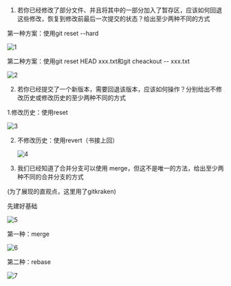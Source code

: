 1. 若你已经修改了部分文件、并且将其中的一部分加入了暂存区，应该如何回退这些修改，恢复到修改前最后一次提交的状态？给出至少两种不同的方式



第一种方案：使用git reset --hard

![1](/home/lovod/lovod-git/_2024-finalproject/lovodllt/lovodllt/1.jpg)

第二种方案：使用git reset HEAD xxx.txt和git cheackout -- xxx.txt

![2](/home/lovod/lovod-git/_2024-finalproject/lovodllt/lovodllt/2.jpg)



2. 若你已经提交了一个新版本，需要回退该版本，应该如何操作？分别给出不修改历史或修改历史的至少两种不同的方式

   

1.修改历史：使用reset

![3](/home/lovod/lovod-git/_2024-finalproject/lovodllt/lovodllt/3.jpg)

2. 不修改历史：使用revert（书接上回）

   ![4](/home/lovod/lovod-git/_2024-finalproject/lovodllt/lovodllt/4.jpg)



3. 我们已经知道了合并分支可以使用 merge，但这不是唯一的方法，给出至少两种不同的合并分支的方式

(为了展现的直观点，这里用了gitkraken)

先建好基础

![5](/home/lovod/lovod-git/_2024-finalproject/lovodllt/lovodllt/5.jpg)

第一种：merge

![6](/home/lovod/lovod-git/_2024-finalproject/lovodllt/lovodllt/6.jpg)

第二种：rebase

![7](/home/lovod/lovod-git/_2024-finalproject/lovodllt/lovodllt/7.jpg)